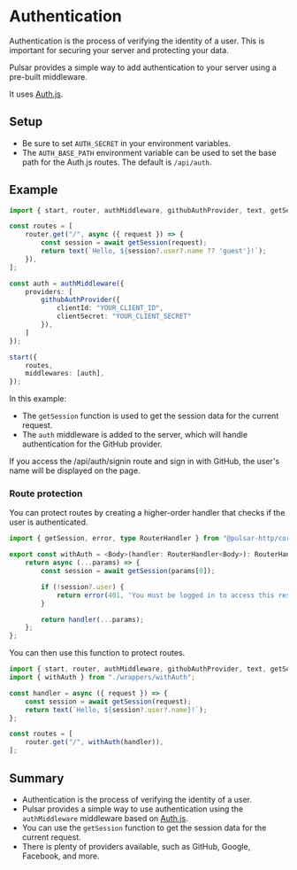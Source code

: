 # Authentication

Authentication is the process of verifying the identity of a user. This is important for securing your server and protecting your data.

Pulsar provides a simple way to add authentication to your server using a pre-built middleware.

It uses [Auth.js](https://authjs.dev).

## Setup

- Be sure to set `AUTH_SECRET` in your environment variables.
- The `AUTH_BASE_PATH` environment variable can be used to set the base path for the Auth.js routes. The default is `/api/auth`.

## Example

```typescript
import { start, router, authMiddleware, githubAuthProvider, text, getSession } from "@pulsar-http/core";

const routes = [
    router.get("/", async ({ request }) => {
        const session = await getSession(request);
        return text(`Hello, ${session?.user?.name ?? 'guest'}!`);
    }),
];

const auth = authMiddleware({
    providers: [
        githubAuthProvider({
            clientId: "YOUR_CLIENT_ID",
            clientSecret: "YOUR_CLIENT_SECRET"
        }),
    ]
});

start({
    routes,
    middlewares: [auth],
});
```

In this example:
- The `getSession` function is used to get the session data for the current request.
- The `auth` middleware is added to the server, which will handle authentication for the GitHub provider.

If you access the /api/auth/signin route and sign in with GitHub, the user's name will be displayed on the page.

### Route protection

You can protect routes by creating a higher-order handler that checks if the user is authenticated.

```typescript
import { getSession, error, type RouterHandler } from "@pulsar-http/core";

export const withAuth = <Body>(handler: RouterHandler<Body>): RouterHandler<Body> => {
    return async (...params) => {
        const session = await getSession(params[0]);

        if (!session?.user) {
            return error(401, 'You must be logged in to access this resource');
        }

        return handler(...params);
    };
};
```

You can then use this function to protect routes.

```typescript
import { start, router, authMiddleware, githubAuthProvider, text, getSession } from "@pulsar-http/core";
import { withAuth } from "./wrappers/withAuth";

const handler = async ({ request }) => {
    const session = await getSession(request);
    return text(`Hello, ${session?.user?.name}!`);
};

const routes = [
    router.get("/", withAuth(handler)),
];
```

## Summary
- Authentication is the process of verifying the identity of a user.
- Pulsar provides a simple way to use authentication using the `authMiddleware` middleware based on [Auth.js](https://authjs.dev).
- You can use the `getSession` function to get the session data for the current request.
- There is plenty of providers available, such as GitHub, Google, Facebook, and more.